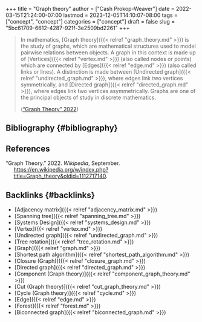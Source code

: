 +++
title = "Graph theory"
author = ["Cash Prokop-Weaver"]
date = 2022-03-15T21:24:00-07:00
lastmod = 2023-12-05T14:10:07-08:00
tags = ["concept", "concept"]
categories = ["concept"]
draft = false
slug = "5bc61709-6612-4287-921f-3e2509bd2261"
+++

> In mathematics, [Graph theory]({{< relref "graph_theory.md" >}}) is the study of graphs, which are mathematical structures used to model pairwise relations between objects. A graph in this context is made up of [Vertices]({{< relref "vertex.md" >}}) (also called nodes or points) which are connected by [Edges]({{< relref "edge.md" >}}) (also called links or lines). A distinction is made between [Undirected graph]({{< relref "undirected_graph.md" >}}), where edges link two vertices symmetrically, and [Directed graph]({{< relref "directed_graph.md" >}}), where edges link two vertices asymmetrically. Graphs are one of the principal objects of study in discrete mathematics.
>
> (<a href="#citeproc_bib_item_1">“Graph Theory” 2022</a>)


## Bibliography {#bibliography}

## References

<style>.csl-entry{text-indent: -1.5em; margin-left: 1.5em;}</style><div class="csl-bib-body">
  <div class="csl-entry"><a id="citeproc_bib_item_1"></a>“Graph Theory.” 2022. <i>Wikipedia</i>, September. <a href="https://en.wikipedia.org/w/index.php?title=Graph_theory&oldid=1112717140">https://en.wikipedia.org/w/index.php?title=Graph_theory&#38;oldid=1112717140</a>.</div>
</div>


## Backlinks {#backlinks}

-   [Adjacency matrix]({{< relref "adjacency_matrix.md" >}})
-   [Spanning tree]({{< relref "spanning_tree.md" >}})
-   [Systems Design]({{< relref "systems_design.md" >}})
-   [Vertex]({{< relref "vertex.md" >}})
-   [Undirected graph]({{< relref "undirected_graph.md" >}})
-   [Tree rotation]({{< relref "tree_rotation.md" >}})
-   [Graph]({{< relref "graph.md" >}})
-   [Shortest path algorithm]({{< relref "shortest_path_algorithm.md" >}})
-   [Closure (Graph)]({{< relref "closure_graph.md" >}})
-   [Directed graph]({{< relref "directed_graph.md" >}})
-   [Component (Graph theory)]({{< relref "component_graph_theory.md" >}})
-   [Cut (Graph theory)]({{< relref "cut_graph_theory.md" >}})
-   [Cycle (Graph theory)]({{< relref "cycle.md" >}})
-   [Edge]({{< relref "edge.md" >}})
-   [Forest]({{< relref "forest.md" >}})
-   [Biconnected graph]({{< relref "biconnected_graph.md" >}})
